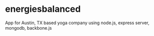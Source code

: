 energiesbalanced
================

App for Austin, TX based yoga company using node.js, express server, mongodb, backbone.js
